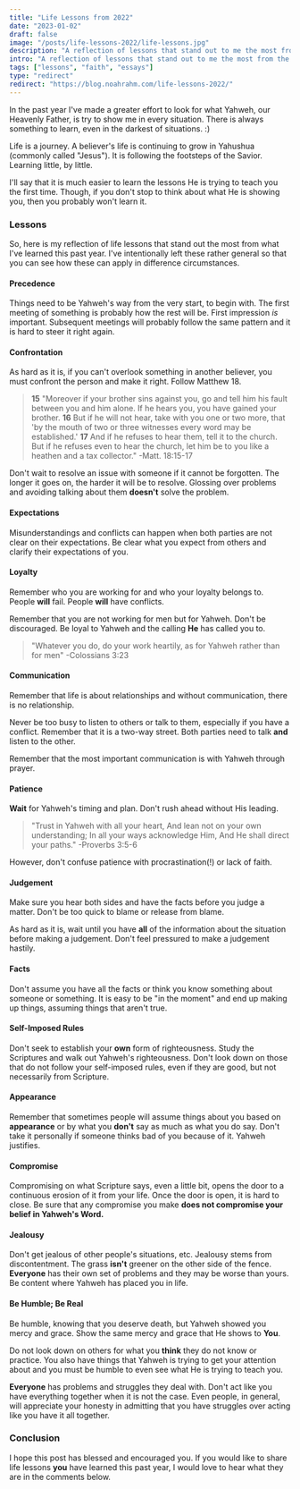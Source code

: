 ```yaml
---
title: "Life Lessons from 2022"
date: "2023-01-02"
draft: false
image: "/posts/life-lessons-2022/life-lessons.jpg"
description: "A reflection of lessons that stand out to me the most from 2022"
intro: "A reflection of lessons that stand out to me the most from the year 2022"
tags: ["lessons", "faith", "essays"]
type: "redirect"
redirect: "https://blog.noahrahm.com/life-lessons-2022/"
---
```


In the past year I've made a greater effort to look for what Yahweh, our Heavenly Father, is try to show me in every situation. There is always something to learn, even in the darkest of situations. :) 

Life is a journey. A believer's life is continuing to grow in Yahushua (commonly called "Jesus"). It is following the footsteps of the Savior. Learning little, by little.

I'll say that it is much easier to learn the lessons He is trying to teach you the first time. Though, if you don't stop to think about what He is showing you, then you probably won't learn it. 


### Lessons

So, here is my reflection of life lessons that stand out the most from what I've learned this past year. I've intentionally left these rather general so that you can see how these can apply in difference circumstances.


#### Precedence

Things need to be Yahweh's way from the very start, to begin with. The first meeting of something is probably how the rest will be. First impression *is* important. Subsequent meetings will probably follow the same pattern and it is hard to steer it right again.

#### Confrontation

As hard as it is, if you can't overlook something in another believer, you must confront the person and make it right. Follow Matthew 18.

> **15** "Moreover if your brother sins against you, go and tell him his fault between you and him alone. If he hears you, you have gained your brother. **16** But if he will not hear, take with you one or two more, that 'by the mouth of two or three witnesses every word may be established.' **17** And if he refuses to hear them, tell it to the church. But if he refuses even to hear the church, let him be to you like a heathen and a tax collector." -Matt. 18:15-17

Don't wait to resolve an issue with someone if it cannot be forgotten. The longer it goes on, the harder it will be to resolve. Glossing over problems and avoiding talking about them **doesn't** solve the problem.

#### Expectations

Misunderstandings and conflicts can happen when both parties are not clear on their expectations. Be clear what you expect from others and clarify their expectations of you.

#### Loyalty

Remember who you are working for and who your loyalty belongs to. People **will** fail. People **will** have conflicts. 

Remember that you are not working for men but for Yahweh. Don't be discouraged. Be loyal to Yahweh and the calling **He** has called you to.

> "Whatever you do, do your work heartily, as for Yahweh rather than for men" -Colossians 3:23

#### Communication

Remember that life is about relationships and without communication, there is no relationship. 

Never be too busy to listen to others or talk to them, especially if you have a conflict. Remember that it is a two-way street. Both parties need to talk **and** listen to the other.

Remember that the most important communication is with Yahweh through prayer.

#### Patience

**Wait** for Yahweh's timing and plan. Don't rush ahead without His leading. 

> "Trust in Yahweh with all your heart, And lean not on your own understanding; In all your ways acknowledge Him, And He shall direct your paths." -Proverbs 3:5-6

However, don't confuse patience with procrastination(!) or lack of faith.

#### Judgement 

Make sure you hear both sides and have the facts before you judge a matter. Don't be too quick to blame or release from blame. 

As hard as it is, wait until you have **all** of the information about the situation before making a judgement. Don't feel pressured to make a judgement hastily.

#### Facts

Don't assume you have all the facts or think you know something about someone or something. It is easy to be "in the moment" and end up making up things, assuming things that aren't true.

#### Self-Imposed Rules

Don't seek to establish your **own** form of righteousness. Study the Scriptures and walk out Yahweh's righteousness. Don't look down on those that do not follow your self-imposed rules, even if they are good, but not necessarily from Scripture.

#### Appearance

Remember that sometimes people will assume things about you based on **appearance** or by what you **don't** say as much as what you do say. Don't take it personally if someone thinks bad of you because of it. Yahweh justifies.

#### Compromise

Compromising on what Scripture says, even a little bit, opens the door to a continuous erosion of it from your life. Once the door is open, it is hard to close. Be sure that any compromise you make **does not compromise your belief in Yahweh's Word.**

#### Jealousy

Don't get jealous of other people's situations, etc. Jealousy stems from discontentment. The grass **isn't** greener on the other side of the fence. **Everyone** has their own set of problems and they may be worse than yours. Be content where Yahweh has placed you in life.

#### Be Humble; Be Real

Be humble, knowing that you deserve death, but Yahweh showed you mercy and grace. Show the same mercy and grace that He shows to **You**. 

Do not look down on others for what you **think** they do not know or practice. You also have things that Yahweh is trying to get your attention about and you must be humble to even see what He is trying to teach you.

**Everyone** has problems and struggles they deal with. Don't act like you have everything together when it is not the case. Even people, in general, will appreciate your honesty in admitting that you have struggles over acting like you have it all together.

### Conclusion

I hope this post has blessed and encouraged you. If you would like to share life lessons **you** have learned this past year, I would love to hear what they are in the comments below.